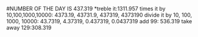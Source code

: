 #NUMBER OF THE DAY IS 437.319
*treble it:1311.957
times it by 10,100,1000,10000: 4373.19, 43731.9, 437319, 4373190
divide it by 10, 100, 1000, 10000: 43.7319, 4.37319, 0.437319, 0.0437319
add 99: 536.319
take away 129:308.319
